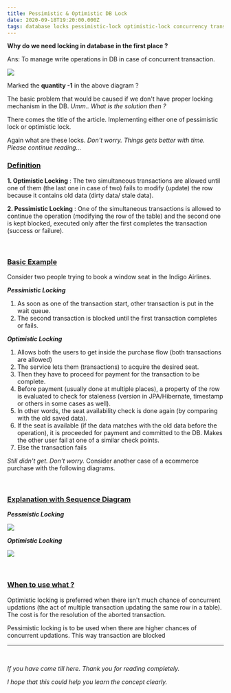 ```yaml
---
title: Pessimistic & Optimistic DB Lock
date: 2020-09-18T19:20:00.000Z
tags: database locks pessimistic-lock optimistic-lock concurrency transaction
---
```

**Why do we need locking in database in the first place ?**

Ans: To manage write operations in DB in case of concurrent transaction.

![](/assets/screenshot-2020-09-19-at-12.47.50-am.png)

Marked the **quantity -1** in the above diagram ?

The basic problem that would be caused if we don't have proper locking mechanism in the DB.
*Umm.. What is the solution then ?*

There comes the title of the article. Implementing either one of pessimistic lock or optimistic lock.

Again what are these locks.
*Don't worry. Things gets better with time. Please continue reading...*

### **<u>Definition</u>**

**1. Optimistic Locking** : The two simultaneous transactions are allowed until one of them (the last one in case of two) fails to modify (update) the row because it contains old data (dirty data/ stale data).

**2. Pessimistic Locking** : One of the simultaneous transactions is allowed to continue the operation (modifying the row of the table) and the second one is kept blocked, executed only after the first completes the transaction (success or failure).

<br>

### <u>Basic Example</u>

Consider two people trying to book a window seat in the Indigo Airlines.

***Pessimistic Locking***

1. As soon as one of the transaction start, other transaction is put in the wait queue.
2. The second transaction is blocked until the first transaction completes or fails.

***Optimistic Locking***

1. Allows both the users to get inside the purchase flow (both transactions are allowed)
2. The service lets them (transactions) to acquire the desired seat.
3. Then they have to proceed for payment for the transaction to be complete. 
4. Before payment (usually done at multiple places), a property of the row is evaluated to check for staleness (version in JPA/Hibernate, timestamp or others in some cases as well). 
5. In other words, the seat availability check is done again (by comparing with the old saved data).
6. If the seat is available (if the data matches with the old data before the operation), it is proceeded for payment and committed to the DB. Makes the other user fail at one of a similar check points.
7. Else the transaction fails

*Still didn't get. Don't worry.*
Consider another case of a ecommerce purchase with the following diagrams.

<br>

### <u>Explanation with Sequence Diagram</u>

***Pessmistic Locking***

![](/assets/screenshot-2020-09-19-at-12.48.26-am.png)

***Optimistic Locking***

![](/assets/screenshot-2020-09-19-at-12.49.24-am.png)

<br>

### <u>When to use what ?</u>

Optimistic locking is preferred when there isn't much chance of concurrent updations (the act of multiple transaction updating the same row in a table). The cost is for the resolution of the aborted transaction.

Pessimistic locking is to be used when there are higher chances of concurrent updations. This way transaction are blocked

- - -
<br>

*If you have come till here. Thank you for reading completely.*

*I hope that this could help you learn the concept clearly.*